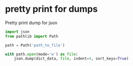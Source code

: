 # pretty print for dumps

Pretty print dump for json

```py
import json
from pathlib import Path

path = Path('path_to_file')

with path.open(mode='w') as file:
    json.dump(dict_data, file, indent=4, sort_keys=True)
```
